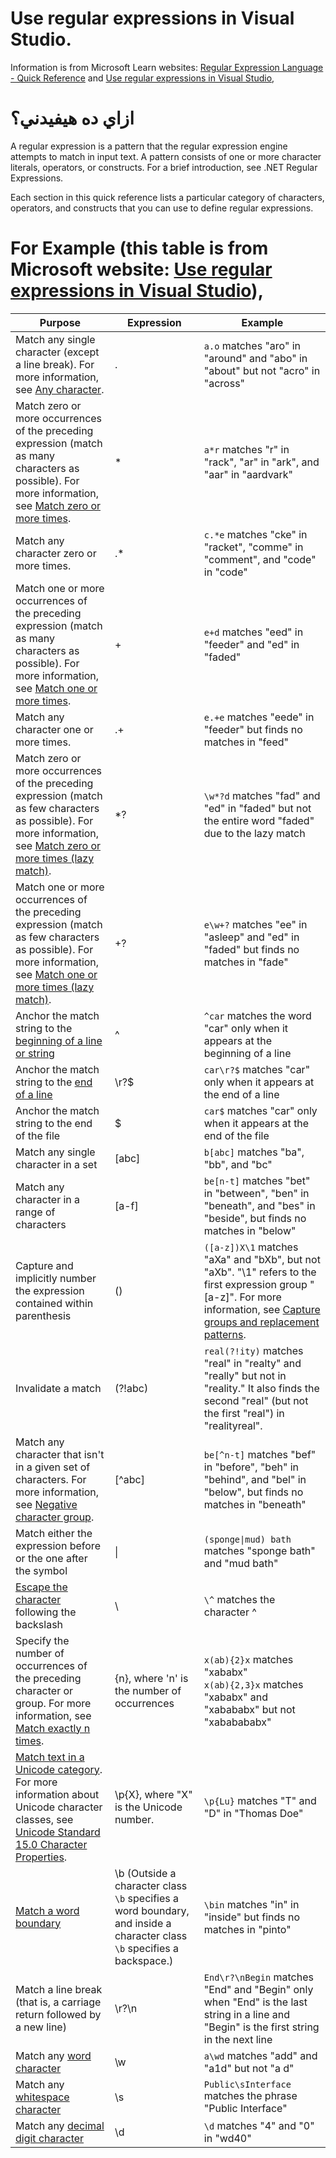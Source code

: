 # Use regular expressions in Visual Studio.
Information is from Microsoft Learn websites:
[Regular Expression Language - Quick Reference](https://learn.microsoft.com/en-us/dotnet/standard/base-types/regular-expression-language-quick-reference) 
and 
[Use regular expressions in Visual Studio](https://learn.microsoft.com/en-us/visualstudio/ide/using-regular-expressions-in-visual-studio), 
# ازاي ده هيفيدني؟

A regular expression is a pattern that the regular expression engine attempts to match in input text. A pattern consists of one or more character literals, operators, or constructs. For a brief introduction, see .NET Regular Expressions.

Each section in this quick reference lists a particular category of characters, operators, and constructs that you can use to define regular expressions.

# For Example (this table is from Microsoft website: [Use regular expressions in Visual Studio](https://learn.microsoft.com/en-us/visualstudio/ide/using-regular-expressions-in-visual-studio)),

<div class="has-inner-focus"><table aria-label="Table 1" class="table table-sm margin-top-none">
<thead>
<tr>
<th>Purpose</th>
<th>Expression</th>
<th>Example</th>
</tr>
</thead>
<tbody>
<tr>
<td>Match any single character (except a line break). For more information, see <a href="/en-us/dotnet/standard/base-types/character-classes-in-regular-expressions#any-character-" data-linktype="absolute-path">Any character</a>.</td>
<td>.</td>
<td><code>a.o</code> matches "aro" in "around" and "abo" in "about" but not "acro" in "across"</td>
</tr>
<tr>
<td>Match zero or more occurrences of the preceding expression (match as many characters as possible). For more information, see <a href="/en-us/dotnet/standard/base-types/quantifiers-in-regular-expressions#match-zero-or-more-times-" data-linktype="absolute-path">Match zero or more times</a>.</td>
<td>*</td>
<td><code>a*r</code> matches "r" in "rack", "ar" in "ark", and "aar" in "aardvark"</td>
</tr>
<tr>
<td>Match any character zero or more times.</td>
<td>.*</td>
<td><code>c.*e</code> matches "cke" in "racket", "comme" in "comment", and "code" in "code"</td>
</tr>
<tr>
<td>Match one or more occurrences of the preceding expression (match as many characters as possible). For more information, see <a href="/en-us/dotnet/standard/base-types/quantifiers-in-regular-expressions#match-one-or-more-times-" data-linktype="absolute-path">Match one or more times</a>.</td>
<td>+</td>
<td><code>e+d</code> matches "eed" in "feeder" and "ed" in "faded"</td>
</tr>
<tr>
<td>Match any character one or more times.</td>
<td>.+</td>
<td><code>e.+e</code> matches "eede" in "feeder" but finds no matches in "feed"</td>
</tr>
<tr>
<td>Match zero or more occurrences of the preceding expression (match as few characters as possible). For more information, see <a href="/en-us/dotnet/standard/base-types/quantifiers-in-regular-expressions#match-zero-or-more-times-lazy-match-" data-linktype="absolute-path">Match zero or more times (lazy match)</a>.</td>
<td>*?</td>
<td><code>\w*?d</code> matches "fad" and "ed" in "faded" but not the entire word "faded" due to the lazy match</td>
</tr>
<tr>
<td>Match one or more occurrences of the preceding expression (match as few characters as possible). For more information, see <a href="/en-us/dotnet/standard/base-types/quantifiers-in-regular-expressions#match-one-or-more-times-lazy-match-" data-linktype="absolute-path">Match one or more times (lazy match)</a>.</td>
<td>+?</td>
<td><code>e\w+?</code> matches "ee" in "asleep" and "ed" in "faded" but finds no matches in "fade"</td>
</tr>
<tr>
<td>Anchor the match string to the <a href="/en-us/dotnet/standard/base-types/anchors-in-regular-expressions#start-of-string-or-line-" data-linktype="absolute-path">beginning of a line or string</a></td>
<td>^</td>
<td><code>^car</code> matches the word "car" only when it appears at the beginning of a line</td>
</tr>
<tr>
<td>Anchor the match string to the <a href="/en-us/dotnet/standard/base-types/anchors-in-regular-expressions#end-of-string-or-line-" data-linktype="absolute-path">end of a line</a></td>
<td>\r?$</td>
<td><code>car\r?$</code> matches "car" only when it appears at the end of a line</td>
</tr>
<tr>
<td>Anchor the match string to the end of the file</td>
<td>$</td>
<td><code>car$</code> matches "car" only when it appears at the end of the file</td>
</tr>
<tr>
<td>Match any single character in a set</td>
<td>[abc]</td>
<td><code>b[abc]</code> matches "ba", "bb", and "bc"</td>
</tr>
<tr>
<td>Match any character in a range of characters</td>
<td>[a-f]</td>
<td><code>be[n-t]</code> matches "bet" in "between", "ben" in "beneath", and "bes" in "beside", but finds no matches in "below"</td>
</tr>
<tr>
<td>Capture and implicitly number the expression contained within parenthesis</td>
<td>()</td>
<td><code>([a-z])X\1</code> matches "aXa" and "bXb", but not "aXb". "\1" refers to the first expression group "[a-z]". For more information, see <a href="#capture-groups-and-replacement-patterns" data-linktype="self-bookmark">Capture groups and replacement patterns</a>.</td>
</tr>
<tr>
<td>Invalidate a match</td>
<td>(?!abc)</td>
<td><code>real(?!ity)</code> matches "real" in "realty" and "really" but not in "reality." It also finds the second "real" (but not the first "real") in "realityreal".</td>
</tr>
<tr>
<td>Match any character that isn't in a given set of characters. For more information, see <a href="/en-us/dotnet/standard/base-types/character-classes-in-regular-expressions#negative-character-group-" data-linktype="absolute-path">Negative character group</a>.</td>
<td>[^abc]</td>
<td><code>be[^n-t]</code> matches "bef" in "before", "beh" in "behind", and "bel" in "below", but finds no matches in "beneath"</td>
</tr>
<tr>
<td>Match either the expression before or the one after the symbol</td>
<td>|</td>
<td><code>(sponge|mud) bath</code> matches "sponge bath" and "mud bath"</td>
</tr>
<tr>
<td><a href="/en-us/dotnet/standard/base-types/character-escapes-in-regular-expressions" data-linktype="absolute-path">Escape the character</a> following the backslash</td>
<td>\</td>
<td><code>\^</code> matches the character ^</td>
</tr>
<tr>
<td>Specify the number of occurrences of the preceding character or group. For more information, see <a href="/en-us/dotnet/standard/base-types/quantifiers-in-regular-expressions#match-exactly-n-times-n" data-linktype="absolute-path">Match exactly n times</a>.</td>
<td>{n}, where 'n' is the number of occurrences</td>
<td><code>x(ab){2}x</code> matches "xababx"<br><code>x(ab){2,3}x</code> matches "xababx" and "xabababx" but not "xababababx"</td>
</tr>
<tr>
<td><a href="/en-us/dotnet/standard/base-types/character-classes-in-regular-expressions#unicode-category-or-unicode-block-p" data-linktype="absolute-path">Match text in a Unicode category</a>. For more information about Unicode character classes, see <a href="https://www.unicode.org/versions/Unicode15.0.0/ch04.pdf#G39" data-linktype="external">Unicode Standard 15.0 Character Properties</a>.</td>
<td>\p{X}, where "X" is the Unicode number.</td>
<td><code>\p{Lu}</code> matches "T" and "D" in "Thomas Doe"</td>
</tr>
<tr>
<td><a href="/en-us/dotnet/standard/base-types/anchors-in-regular-expressions#word-boundary-b" data-linktype="absolute-path">Match a word boundary</a></td>
<td>\b (Outside a character class <code>\b</code> specifies a word boundary, and inside a character class <code>\b</code> specifies a backspace.)</td>
<td><code>\bin</code> matches "in" in "inside" but finds no matches in "pinto"</td>
</tr>
<tr>
<td>Match a line break (that is, a carriage return followed by a new line)</td>
<td>\r?\n</td>
<td><code>End\r?\nBegin</code> matches "End" and "Begin" only when "End" is the last string in a line and "Begin" is the first string in the next line</td>
</tr>
<tr>
<td>Match any <a href="/en-us/dotnet/standard/base-types/character-classes-in-regular-expressions#word-character-w" data-linktype="absolute-path">word character</a></td>
<td>\w</td>
<td><code>a\wd</code> matches "add" and "a1d" but not "a d"</td>
</tr>
<tr>
<td>Match any <a href="/en-us/dotnet/standard/base-types/character-classes-in-regular-expressions#whitespace-character-s" data-linktype="absolute-path">whitespace character</a></td>
<td>\s</td>
<td><code>Public\sInterface</code> matches the phrase "Public Interface"</td>
</tr>
<tr>
<td>Match any <a href="/en-us/dotnet/standard/base-types/character-classes-in-regular-expressions#decimal-digit-character-d" data-linktype="absolute-path">decimal digit character</a></td>
<td>\d</td>
<td><code>\d</code> matches "4" and "0" in "wd40"</td>
</tr>
</tbody>
</table></div>
